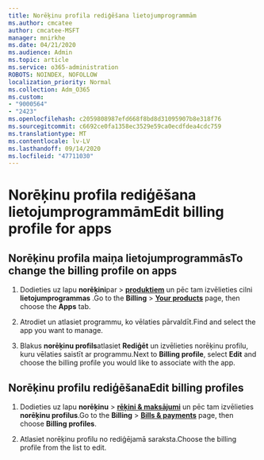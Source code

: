 ```yaml
---
title: Norēķinu profila rediģēšana lietojumprogrammām
ms.author: cmcatee
author: cmcatee-MSFT
manager: mnirkhe
ms.date: 04/21/2020
ms.audience: Admin
ms.topic: article
ms.service: o365-administration
ROBOTS: NOINDEX, NOFOLLOW
localization_priority: Normal
ms.collection: Adm_O365
ms.custom:
- "9000564"
- "2423"
ms.openlocfilehash: c2059808987efd668f8bd8d31095907b8e318f76
ms.sourcegitcommit: c6692ce0fa1358ec3529e59ca0ecdfdea4cdc759
ms.translationtype: MT
ms.contentlocale: lv-LV
ms.lasthandoff: 09/14/2020
ms.locfileid: "47711030"
---
```

# <a name="edit-billing-profile-for-apps"></a><span data-ttu-id="84161-102">Norēķinu profila rediģēšana lietojumprogrammām</span><span class="sxs-lookup"><span data-stu-id="84161-102">Edit billing profile for apps</span></span>

## <a name="to-change-the-billing-profile-on-apps"></a><span data-ttu-id="84161-103">Norēķinu profila maiņa lietojumprogrammās</span><span class="sxs-lookup"><span data-stu-id="84161-103">To change the billing profile on apps</span></span>

1. <span data-ttu-id="84161-104">Dodieties uz lapu **norēķini**par  >  **[produktiem](https://go.microsoft.com/fwlink/p/?linkid=842054)** un pēc tam izvēlieties cilni **lietojumprogrammas** .</span><span class="sxs-lookup"><span data-stu-id="84161-104">Go to the **Billing** > **[Your products](https://go.microsoft.com/fwlink/p/?linkid=842054)** page, then choose the **Apps** tab.</span></span>

2. <span data-ttu-id="84161-105">Atrodiet un atlasiet programmu, ko vēlaties pārvaldīt.</span><span class="sxs-lookup"><span data-stu-id="84161-105">Find and select the app you want to manage.</span></span>  

3. <span data-ttu-id="84161-106">Blakus **norēķinu profils**atlasiet **Rediģēt** un izvēlieties norēķinu profilu, kuru vēlaties saistīt ar programmu.</span><span class="sxs-lookup"><span data-stu-id="84161-106">Next to **Billing profile**, select **Edit** and choose the billing profile you would like to associate with the app.</span></span>

## <a name="edit-billing-profiles"></a><span data-ttu-id="84161-107">Norēķinu profilu rediģēšana</span><span class="sxs-lookup"><span data-stu-id="84161-107">Edit billing profiles</span></span>

1. <span data-ttu-id="84161-108">Dodieties uz lapu **norēķinu**  >  **[rēķini & maksājumi](https://go.microsoft.com/fwlink/p/?linkid=848039)** un pēc tam izvēlieties **norēķinu profilus**.</span><span class="sxs-lookup"><span data-stu-id="84161-108">Go to the **Billing** > **[Bills & payments](https://go.microsoft.com/fwlink/p/?linkid=848039)** page, then choose **Billing profiles**.</span></span>

2. <span data-ttu-id="84161-109">Atlasiet norēķinu profilu no rediģējamā saraksta.</span><span class="sxs-lookup"><span data-stu-id="84161-109">Choose the billing profile from the list to edit.</span></span>
